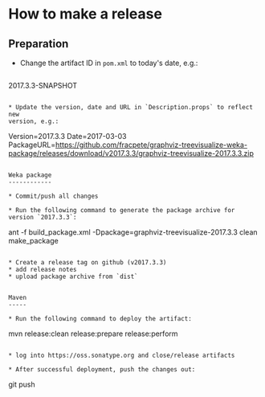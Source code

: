 How to make a release
=====================

Preparation
-----------

* Change the artifact ID in `pom.xml` to today's date, e.g.:

  ```
2017.3.3-SNAPSHOT
  ```

* Update the version, date and URL in `Description.props` to reflect new
  version, e.g.:

  ```
  Version=2017.3.3
  Date=2017-03-03
  PackageURL=https://github.com/fracpete/graphviz-treevisualize-weka-package/releases/download/v2017.3.3/graphviz-treevisualize-2017.3.3.zip
  ```

Weka package
------------

* Commit/push all changes

* Run the following command to generate the package archive for version `2017.3.3`:

  ```
  ant -f build_package.xml -Dpackage=graphviz-treevisualize-2017.3.3 clean make_package
  ```

* Create a release tag on github (v2017.3.3)
* add release notes
* upload package archive from `dist`


Maven
-----

* Run the following command to deploy the artifact:

  ```
  mvn release:clean release:prepare release:perform
  ```

* log into https://oss.sonatype.org and close/release artifacts

* After successful deployment, push the changes out:

  ```
  git push
  ````

